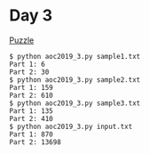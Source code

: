 # Day 3

[Puzzle](https://adventofcode.com/2019/day/3)

```
$ python aoc2019_3.py sample1.txt 
Part 1: 6
Part 2: 30
$ python aoc2019_3.py sample2.txt 
Part 1: 159
Part 2: 610
$ python aoc2019_3.py sample3.txt 
Part 1: 135
Part 2: 410
$ python aoc2019_3.py input.txt 
Part 1: 870
Part 2: 13698
```
